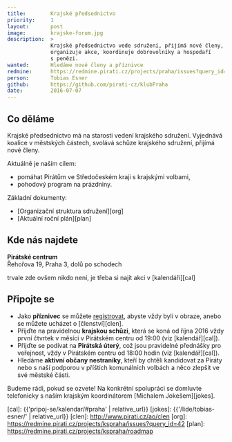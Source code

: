```yaml
---
title:        Krajské předsednictvo
priority:     1
layout:       post
image:        krajske-forum.jpg
description:  >
              Krajské předsednictvo vede sdružení, přijímá nové členy,
              organizuje akce, koordinuje dobrovolníky a hospodaří
              s penězi. 		
wanted:       Hledáme nové členy a příznivce
redmine:      https://redmine.pirati.cz/projects/praha/issues?query_id=29
person:       Tobias Esner
github:       https://github.com/pirati-cz/klubPraha
date:         2016-07-07
---
```


## Co děláme

Krajské předsednictvo má na starosti vedení krajského sdružení.
Vyjednává koalice v městských částech, svolává schůze krajského
sdružení, přijímá nové členy.

Aktuálně je naším cílem:

* pomáhat Pirátům ve Středočeském kraji s krajskými volbami,
* pohodový program na prázdniny.

Základní dokumenty:

* [Organizační struktura sdružení][org]
* [Aktuální roční plán][plan]

## Kde nás najdete

**Pirátské centrum**  
Řehořova 19, Praha 3, dolů po schodech

trvale zde ovšem nikdo není, je třeba si najít akci v [kalendáři][cal]

## Připojte se

* Jako **příznivec** se můžete [registrovat](http://www.pirati.cz/ao/priznivec),
  abyste vždy byli v obraze, anebo se můžete ucházet o [členství][clen].
* Přijďte na pravidelnou **krajskou schůzi**, která se koná od října 2016
  vždy první čtvrtek v měsíci v Pirátském centru od 19:00 (viz [kalendář][cal]).
* Přijďte se podívat na **Pirátská úterý**, což jsou pravidelné
  přednášky pro veřejnost, vždy v Pirátském centru od 18:00 hodin
  (viz [kalendář][cal]).
* Hledáme **aktivní občany nestraníky**, kteří by chtěli kandidovat za
  Piráty nebo s naší podporou v příštích komunálních volbách a něco
  zlepšit ve své městské části.

Budeme rádi, pokud se ozvete! Na konkrétní spolupráci se domluvte
telefonicky s naším krajským koordinátorem [Michalem Jokešem][jokes].

[cal]: {{'pripoj-se/kalendar/#praha' | relative_url}}
[jokes]: {{'/lide/tobias-esner/' | relative_url}}
[clen]: http://www.pirati.cz/ao/clen
[org]: https://redmine.pirati.cz/projects/kspraha/issues?query_id=42
[plan]: https://redmine.pirati.cz/projects/kspraha/roadmap
